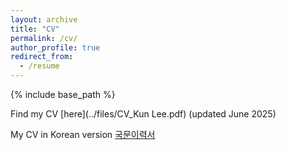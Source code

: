```yaml
---
layout: archive
title: "CV"
permalink: /cv/
author_profile: true
redirect_from:
  - /resume
---
```


{% include base_path %}

Find my CV [here](../files/CV_Kun Lee.pdf) (updated June 2025)  

My CV in Korean version [국문이력서](../files/CV_Korean.pdf)
